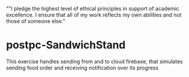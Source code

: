 ""I pledge the highest level of ethical principles in support of academic excellence.
I ensure that all of my work reflects my own abilities and not those of someone else."

# postpc-SandwichStand
This exercise handles sending from and to cloud firebase, that simulates sending 
food order and receiving notification over its progress
